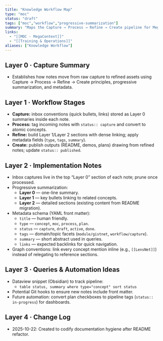 ```yaml
---
title: "Knowledge Workflow Map"
type: "moc"
status: "draft"
tags: ["moc","workflow","progressive-summarization"]
summary: "Maps the Capture → Process → Refine → Create pipeline for MegaContext documentation."
links:
  - "[[MOC - MegaContext]]"
  - "[[Training & Operations]]"
aliases: ["Knowledge Workflow"]
---
```


## Layer 0 · Capture Summary
- Establishes how notes move from raw capture to refined assets using Capture → Process → Refine → Create principles, progressive summarization, and metadata.

## Layer 1 · Workflow Stages
- **Capture:** inbox conventions (quick bullets, links) stored as Layer 0 summaries inside each note.
- **Process:** tag incoming notes with `status:: capture` and convert to atomic concepts.
- **Refine:** build Layer 1/Layer 2 sections with dense linking; apply metadata fields (`type`, `tags`, `summary`).
- **Create:** publish outputs (README, demos, plans) drawing from refined notes; update `status:: published`.

## Layer 2 · Implementation Notes
- Inbox captures live in the top “Layer 0” section of each note; prune once processed.
- Progressive summarization:
  - **Layer 0** — one-line summary.
  - **Layer 1** — key bullets linking to related concepts.
  - **Layer 2** — detailed sections (existing content from README migration).
- Metadata schema (YAML front matter):
  - `title` — human friendly.
  - `type` — `concept`, `moc`, `process`, `plan`.
  - `status` — `capture`, `draft`, `active`, `done`.
  - `tags` — domain/topic facets (`module/gistnet`, `workflow/capture`).
  - `summary` — short abstract used in queries.
  - `links` — expected backlinks for quick navigation.
- Graph conventions: link every concept mention inline (e.g., `[[LensNet]]`) instead of relegating to reference sections.

## Layer 3 · Queries & Automation Ideas
- Dataview snippet (Obsidian) to track pipeline:
  - `table status, summary where type="concept" sort status`
- Potential Git hooks to ensure new notes include front matter.
- Future automation: convert plan checkboxes to pipeline tags (`status:: in-progress`) for dashboards.

## Layer 4 · Change Log
- 2025-10-22: Created to codify documentation hygiene after README refactor.
